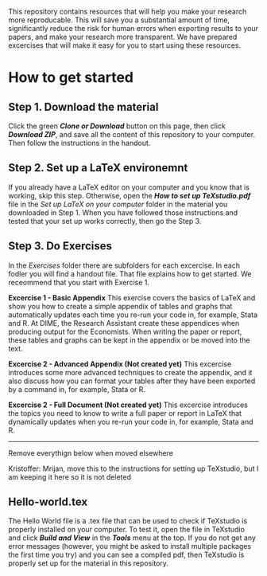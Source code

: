 This repository contains resources that will help you make your research more reproducable. This will save you a substantial amount of time, significantly reduce the risk for human errors when exporting results to your papers, and make your research more transparent. We have prepared excercises that will make it easy for you to start using these resources.

# How to get started
## Step 1. Download the material
Click the green ***Clone or Download*** button on this page, then click ***Download ZIP***, and save all the content of this repository to your computer. Then follow the instructions in the handout.

## Step 2. Set up a LaTeX environemnt 
If you already have a LaTeX editor on your computer and you know that is working, skip this step. Otherwise, open the ***How to set up TeXstudio.pdf*** file in the *Set up LaTeX on your computer* folder in the material you downloaded in Step 1. When you have followed those instructions and tested that your set up works correctly, then go the Step 3.

## Step 3. Do Exercises 
In the *Exercises* folder there are subfolders for each excercise. In each fodler you will find a handout file. That file explains how to get started. We receommend that you start with Exercise 1.

**Excercise 1 - Basic Appendix**
This exercise covers the basics of LaTeX and show you how to create a simple appendix of tables and graphs that automatically updates each time you re-run your code in, for example, Stata and R. At DIME, the Research Assistant create these appendices when producing output for the Economists. When writing the paper or report, these tables and graphs can be kept in the appendix or be moved into the text.

**Excercise 2 - Advanced Appendix (Not created yet)**
This excercise introduces some more advanced techniques to create the appendix, and it also discuss how you can format your tables after they have been exported by a command in, for example, Stata or R.

**Excercise 2 - Full Document  (Not created yet)**
This excercise introduces the topics you need to know to write a full paper or report in LaTeX that dynamically updates when you re-run your code in, for example, Stata and R.

---
Remove everythign below when moved elsewhere

Kristoffer: Mrijan, move this to the instructions for setting up TeXstudio, but I am keeping it here so it is not deleted
## Hello-world.tex
The Hello World file is a .tex file that can be used to check if TeXstudio is properly installed on your computer. To test it, open the file in TeXstudio and click ***Build and View*** in the ***Tools*** menu at the top. If you do not get any error messages (however, you might be asked to install multiple packages the first time you try) and you can see a compiled pdf, then TeXstudio is properly set up for the material in this repository. 
